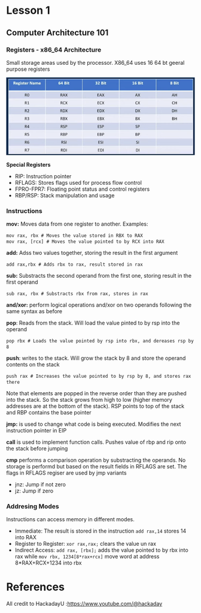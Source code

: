 # **Lesson 1**
## **Computer Architecture 101**
### **Registers - x86_64 Architecture**
Small storage areas used by the processor. X86_64 uses 16 64 bt geeral purpose registers

![](./imgs/registers.PNG)

**Special Registers**
* RIP: Instruction pointer 
* RFLAGS: Stores flags used for process flow control
* FPRO-FPR7: Floating point status and control registers
* RBP/RSP: Stack manipulation and usage

### **Instructions**
**mov:** Moves data from one register to another.
Examples:
```
mov rax, rbx # Moves the value stored in RBX to RAX
mov rax, [rcx] # Moves the value pointed to by RCX into RAX
```

**add:** Adss two values together, storing the result in the first argument
```
add rax,rbx # Adds rbx to rax, result stored in rax
```

**sub:** Substracts the second operand from the first one, storing result in the first operand
```
sub rax, rbx # Substracts rbx from rax, stores in rax
```

**and/xor:** perform logical operations and/xor on two operands following the same syntax as before

**pop**: Reads from the stack. Will load the value pinted to by rsp into the operand
```
pop rbx # Loads the value pointed by rsp into rbx, and dereases rsp by 8
```
**push**: writes to the stack. Will grow the stack by 8 and store the operand contents on the stack
```
push rax # Increases the value pointed to by rsp by 8, and stores rax there
```

Note that elements are popped in the reverse order than they are pushed into the stack. So the stack grows from high to low (higher memory addresses are at the bottom of the stack). RSP points to top of the stack and RBP contains the base pointer

**jmp:** is used to change what code is being executed. Modifies the next instruction pointer in EIP
 
 **call** is used to implement function calls. Pushes value of rbp and rip onto the stack before jumping

**cmp** performs a comparison operation by substracting the operands. No storage is performd but based on the result fields in RFLAGS are set. The flags in RFLAGS regiser are used by jmp variants
  * jnz: Jump if not zero
  * jz: Jump if zero

### **Addresing Modes**
Instructions can access memory in different modes. 
  * Immediate: The result is stored in the instruction ```add rax,14``` stores 14 into RAX
  * Register to Register: ```xor rax,rax;``` clears the value un rax
  * Indirect Access: ```add rax, [rbx];``` adds the value pointed to by rbx into rax while ```mov rbx, 1234[8*rax+rcx]``` move word at address 8*RAX+RCX+1234 into rbx

# References
All credit to HackadayU :https://www.youtube.com/@hackaday